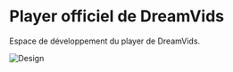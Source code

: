 # Player officiel de DreamVids

Espace de développement du player de DreamVids.

![Design](preview.jpg "Design")
